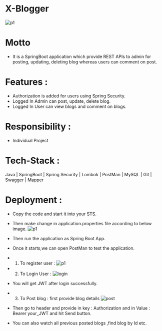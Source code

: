# X-Blogger

![p1](https://www.thoughtco.com/thmb/u-gOIiVS6lpM0qwOUIHywfm9VOA=/1500x0/filters:no_upscale():max_bytes(150000):strip_icc()/Blogger_logo_wordmark-673823a10bf8471f9e4e03d320cef539.jpg)


# Motto
- It is a SpringBoot application which provide REST APIs to admin for posting, updating, deleting blog whereas users can comment on post.


# Features :
- Authorization is added for users using Spring Security.
- Logged In Admin can post, update, delete blog.
- Logged In User can view blogs and comment on blogs.

# Responsibility : 
- Individual Project

# Tech-Stack :
  Java | SpringBoot | Spring Security | Lombok | PostMan | MySQL | Git | Swagger | Mapper
  
# Deployment :

- Copy the code and start it into your STS.
- Then make change in application.properties file according to below image.
![p1](https://user-images.githubusercontent.com/103635442/224430921-04e25116-68d9-4075-9099-bbca4fee2fff.png)

- Then run the application as Spring Boot App.
- Once it starts,we can open PostMan to test the application.
- 1) To register user :
![p1](https://user-images.githubusercontent.com/103635442/224434119-5c10beb0-117a-498f-b728-98682aab4a21.png)

- 2) To Login User :
![login](https://user-images.githubusercontent.com/103635442/224434228-068e2a60-6f3d-48a8-8aec-cbc7a98b9232.png)
- You will get JWT after login successfully.
 
- 3) To Post blog : first provide blog details
![post](https://user-images.githubusercontent.com/103635442/224434339-28dcc672-2245-471f-b813-adbe5fd23c0b.png)
- Then go to header and provide in key : Authorization and in Value  : Bearer your_JWT and hit Send button.
- You can also watch all previous posted blogs ,find blog by Id etc.

